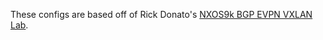 These configs are based off of Rick Donato's [NXOS9k BGP EVPN VXLAN Lab](https://github.com/rickdonato/networking-labs/tree/master/labs/nxos9k-evpn-vxlan).
